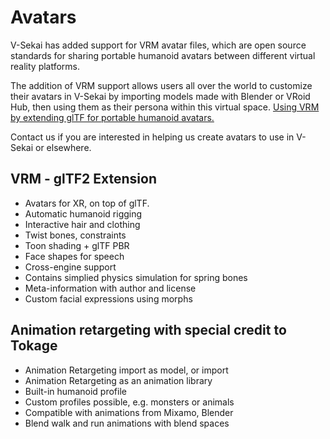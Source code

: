 # Avatars

V-Sekai has added support for VRM avatar files, which are open source standards for sharing portable humanoid avatars between different virtual reality platforms.

The addition of VRM support allows users all over the world to customize their avatars in V-Sekai by importing models made with Blender or VRoid Hub, then using them as their persona within this virtual space. 
[Using VRM by extending glTF for portable humanoid avatars.](https://www.khronos.org/assets/uploads/developers/presentations/VRM-Extending-glTF-for-Portable-Humanoid-Avatars_SIGGRAPH-Asia_Nov19.pdf)

Contact us if you are interested in helping us create avatars to use in V-Sekai or elsewhere.

## VRM - glTF2 Extension 

* Avatars for XR, on top of glTF. 
* Automatic humanoid rigging
* Interactive hair and clothing
* Twist bones, constraints
* Toon shading + glTF PBR
* Face shapes for speech
* Cross-engine support 
* Contains simplied physics simulation for spring bones
* Meta-information with author and license
* Custom facial expressions using morphs


## Animation retargeting with special credit to Tokage

* Animation Retargeting import as model, or import
* Animation Retargeting as an animation library 
* Built-in humanoid profile
* Custom profiles possible, e.g. monsters or animals
* Compatible with animations from Mixamo, Blender
* Blend walk and run animations with blend spaces

